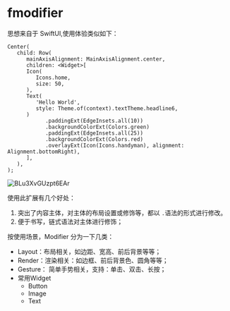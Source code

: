 # fmodifier

思想来自于 SwiftUI,使用体验类似如下：
```
Center(
   child: Row(
      mainAxisAlignment: MainAxisAlignment.center,
      children: <Widget>[
      Icon(
         Icons.home,
         size: 50,
      ),
      Text(
         'Hello World',
         style: Theme.of(context).textTheme.headline6,
      )
            .paddingExt(EdgeInsets.all(10))
            .backgroundColorExt(Colors.green)
            .paddingExt(EdgeInsets.all(25))
            .backgroundColorExt(Colors.red)
            .overlayExt(Icon(Icons.handyman), alignment: Alignment.bottomRight),
      ],
   ),
);
```
![BLu3XvGUzpt6EAr](https://i.loli.net/2021/05/26/BLu3XvGUzpt6EAr.png)

使用此扩展有几个好处：

1. 突出了内容主体，对主体的布局设置或修饰等，都以 `.`语法的形式进行修改。
2. 便于书写，链式语法对主体进行修饰；

按使用场景，Modifier 分为一下几类：
- Layout：布局相关，如边距、宽高、前后背景等等；
- Render：渲染相关：如边框、前后背景色、圆角等等；
- Gesture： 简单手势相关，支持：单击、双击、长按；
- 常用Widget
    - Button
    - Image
    - Text
